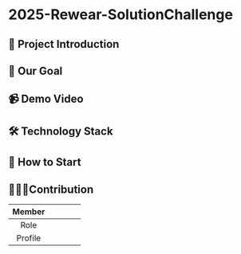 # 2025-Rewear-SolutionChallenge

## 📢 Project Introduction

## 📌 Our Goal

## 📹 Demo Video

## 🛠 Technology Stack

## 📱 How to Start

## 👩🏻‍💻Contribution

|Member|         |             |           |           |
|:--:|:--:|:--:|:--:|:--:|
|Role|         |          |                 |
|Profile|      |         |           |                       |
